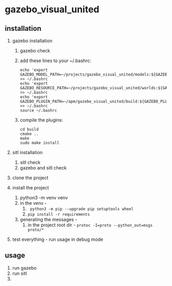 # gazebo_visual_united

## installation 
1. gazebo installation 
    1. gazebo check 
    2. add these lines to your ~/.bashrc:
       ```
       echo 'export GAZEBO_MODEL_PATH=~/projects/gazebo_visual_united/models:${GAZEBO_MODEL_PATH}' >> ~/.bashrc
       echo 'export GAZEBO_RESOURCE_PATH=~/projects/gazebo_visual_united/worlds:${GAZEBO_RESOURCE_PATH}' >> ~/.bashrc
       echo 'export GAZEBO_PLUGIN_PATH=~/apm/gazebo_visual_united/build:${GAZEBO_PLUGIN_PATH}' >> ~/.bashrc
       source ~/.bashrc
       ```

    3. compile the plugins:
       ```
       cd build
       cmake ..
       make
       sudo make install
       ```


2. sitl installation
   1. sitl check
   2. gazebo and sitl check   
3. clone the project 
4. install the project  
   1. python3 -m venv venv
   2. in the venv - 
      1. ``` python3 -m pip --upgrade pip setuptools wheel```
      2. ```pip install -r requirements```
   3. generating the messages - 
      1. in the project root dir - ```protoc -I=proto --python_out=msgs proto/*```
5. test everything - run usage in debug mode 


## usage
1. run gazebo 
2. run sitl 
3. 
